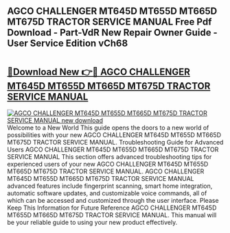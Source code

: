 ## AGCO CHALLENGER MT645D MT655D MT665D MT675D TRACTOR SERVICE MANUAL Free Pdf Download - Part-VdR New Repair Owner Guide - User Service Edition vCh68

# <h2><a href="http://bc47997.oget.top/?id=AGCO+CHALLENGER+MT645D+MT655D+MT665D+MT675D+TRACTOR+SERVICE+MANUAL">🔗Download New 👉🔴 AGCO CHALLENGER MT645D MT655D MT665D MT675D TRACTOR SERVICE MANUAL</a></h2>

[![AGCO CHALLENGER MT645D MT655D MT665D MT675D TRACTOR SERVICE MANUAL new download](https://i.imgur.com/5g1atiW.png)](http://bc47997.oget.top/?id=AGCO+CHALLENGER+MT645D+MT655D+MT665D+MT675D+TRACTOR+SERVICE+MANUAL)
Welcome to a New World This guide opens the doors to a new world of possibilities with your new AGCO CHALLENGER MT645D MT655D MT665D MT675D TRACTOR SERVICE MANUAL. Troubleshooting Guide for Advanced Users AGCO CHALLENGER MT645D MT655D MT665D MT675D TRACTOR SERVICE MANUAL This section offers advanced troubleshooting tips for experienced users of your new AGCO CHALLENGER MT645D MT655D MT665D MT675D TRACTOR SERVICE MANUAL. AGCO CHALLENGER MT645D MT655D MT665D MT675D TRACTOR SERVICE MANUAL advanced features include fingerprint scanning, smart home integration, automatic software updates, and customizable voice commands, all of which can be accessed and customized through the user interface. Please Keep This Information for Future Reference AGCO CHALLENGER MT645D MT655D MT665D MT675D TRACTOR SERVICE MANUAL. This manual will be your reliable guide to using your new product effectively.
